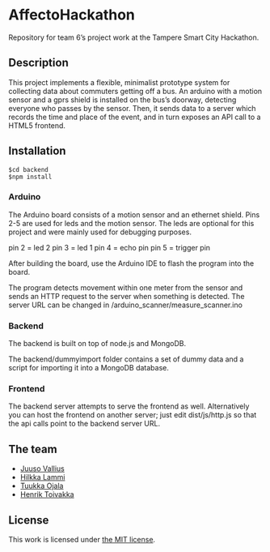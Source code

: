 # AffectoHackathon
Repository for team 6’s project work at the Tampere Smart City Hackathon.
## Description
This project implements a flexible, minimalist prototype system for collecting data about commuters getting off a bus. An arduino with a motion sensor and a gprs shield is installed on the bus’s doorway, detecting everyone who passes by the sensor. Then, it sends data to a server which records the time and place of the event, and in turn exposes an API call to a HTML5 frontend.

## Installation
    $cd backend
    $npm install

### Arduino
The Arduino board consists of a motion sensor and an ethernet shield. Pins 2-5 are used for leds and the motion sensor. The leds are optional for this project and were mainly used for debugging purposes. 

pin 2 = led 2
pin 3 = led 1
pin 4 = echo pin
pin 5 = trigger pin

After building the board, use the Arduino IDE to flash the program into the board. 

The program detects movement within one meter from the sensor and sends an HTTP request to the server when something is detected. The server URL can be changed in /arduino_scanner/measure_scanner.ino

### Backend
The backend is built on top of node.js and MongoDB.

The backend/dummyimport folder contains a set of dummy data and a script for importing it into a MongoDB database.

### Frontend
The backend server attempts to serve the frontend as well. Alternatively you can host the frontend on another server; just edit dist/js/http.js so that the api calls point to the backend server URL.

## The team
* [Juuso Vallius](https://github.com/JuusoV)
* [Hilkka Lammi](https://github.com/hilkka)
* [Tuukka Ojala](https://github.com/tuukkao)
* [Henrik Toivakka](https://github.com/otrdiz)

## License
This work is licensed under [the MIT license](LICENSE).